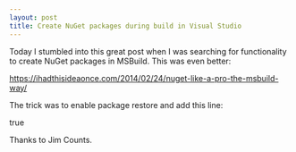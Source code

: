 ```yaml
---
layout: post
title: Create NuGet packages during build in Visual Studio
---
```


Today I stumbled into this great post when I was searching for functionality to create NuGet packages in MSBuild. This was even better:

https://ihadthisideaonce.com/2014/02/24/nuget-like-a-pro-the-msbuild-way/

The trick was to enable package restore and add this line:

<BuildPackage>true</BuildPackage>

Thanks to Jim Counts.
